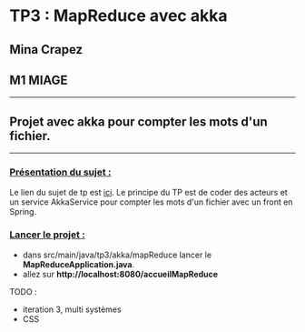 # TP3 : MapReduce avec akka

## Mina Crapez
## M1 MIAGE

-------------------

## Projet avec akka pour compter les mots d'un fichier. ##

------------------

### <u> Présentation du sujet :</u>

Le lien du sujet de tp est [ici](https://www.fil.univ-lille.fr/~seinturi/m1/carmiage/tp3.pdf).
Le principe du TP est de coder des acteurs et un service AkkaService pour compter les mots d'un fichier avec un front en Spring.

### <u> Lancer le projet :</u>

- dans src/main/java/tp3/akka/mapReduce lancer le **MapReduceApplication.java**.
- allez sur **http://localhost:8080/accueilMapReduce**

TODO :
- iteration 3, multi systèmes
- CSS
